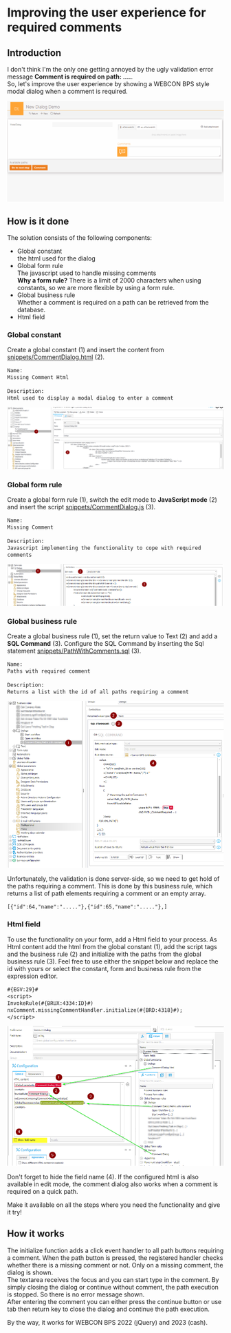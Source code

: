 # Improving the user experience for required comments

## Introduction
I don't think I'm the only one getting annoyed by the ugly validation error message **Comment is required on path: ....**.  
So, let's improve the user experience by showing a WEBCON BPS style modal dialog when a comment is required.  

![Modal dialog on missing comment](./Assets/Comment_Dialog_sample.gif)  

## How is it done  
The solution consists of the following components:

- Global constant  
the html used for the dialog
- Global form rule  
The javascript used to handle missing comments  
**Why a form rule?** There is a limit of 2000 characters when using constants, so we are more flexible by using a form rule.
- Global business rule  
Whether a comment is required on a path can be retrieved from the database. 
- Html field


### Global constant
Create a global constant (1) and insert the content 
from [snippets/CommentDialog.html](./Snippets/CommentDialog.html) (2).
```
Name: 
Missing Comment Html

Description: 
Html used to display a modal dialog to enter a comment
```

![Global constant](./Assets/Global-constant.png)  

### Global form rule
Create a global form rule (1), switch the edit mode to **JavaScript mode** (2) and insert the script [snippets/CommentDialog.js](./Snippets/CommentDialog.js) (3). 
```
Name: 
Missing Comment 

Description: 
Javascript implementing the functionality to cope with required comments
```
![Global form rule](./Assets/Global-form-rule.png) 

### Global business rule
Create a global business rule (1), set the return value to Text (2) and add a **SQL Command** (3). Configure the SQL Command by inserting the Sql statement [snippets/PathWithComments.sql](./Snippets/PathWithComments.sql) (3). 
```
Name: 
Paths with required comment

Description: 
Returns a list with the id of all paths requiring a comment
```

![Global business rule](./Assets/global-business-rule.png) 

Unfortunately, the validation is done server-side, so we need to get hold of the paths requiring a comment. This is done by this business rule, which returns a list of path elements requiring a comment or an empty array.
```
[{"id":64,"name":"....."},{"id":65,"name":"....."},]
```

### Html field
To use the functionality on your form, add a Html field to your process. 
As Html content add the html from the global constant (1), add the script tags and the business rule (2) and initialize with the paths from the global business rule (3).
Feel free to use either the snippet below and replace the id with yours or select the constant, form and business rule from the expression editor.

```
#{EGV:29}#
<script>
InvokeRule(#{BRUX:4334:ID}#)
nxComment.missingCommentHandler.initialize(#{BRD:4318}#);
</script>
```

![Html field](./Assets/Configure-html-field.png) 

Don't forget to hide the field name (4). If the configured html is also available in edit mode, the comment dialog also works when a comment is required on a quick path.

Make it available on all the steps where you need the functionality and give it try!

## How it works

The initialize function adds a click event handler to all path buttons requiring a comment. 
When the path button is pressed, the registered handler checks whether there is a missing comment or not. Only on a missing comment, the dialog is shown.  
The textarea receives the focus and you can start type in the comment. By simply closing the dialog or continue without comment, the path execution is stopped. So there is no error message shown.  
After entering the comment you can either press the continue button or use tab then return key to close the dialog and continue the path execution.

By the way, it works for WEBCON BPS 2022 (jQuery) and 2023 (cash).